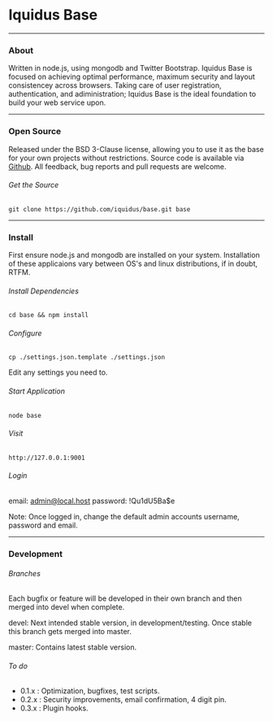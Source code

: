 Iquidus Base
====

-----

### About

Written in node.js, using mongodb and Twitter Bootstrap. Iquidus Base is focused on achieving optimal performance, maximum security and layout consistencey across browsers. Taking care of user registration, authentication, and adiministration; Iquidus Base is the ideal foundation to build your web service upon.

-----

### Open Source

Released under the BSD 3-Clause license, allowing you to use it as the base for your own projects without restrictions. Source code is available via [Github](https://github.com/iquidus/base/). All feedback, bug reports and pull requests are welcome.

###### Get the Source

    git clone https://github.com/iquidus/base.git base

-----

### Install

First ensure node.js and mongodb are installed on your system. Installation of these applicaions vary between OS's and linux distributions, if in doubt, RTFM. 

###### Install Dependencies

	cd base && npm install

###### Configure

    cp ./settings.json.template ./settings.json

Edit any settings you need to.

###### Start Application

	node base
	
###### Visit

    http://127.0.0.1:9001

###### Login

email: admin@local.host 
password: !Qu1dU5Ba$e

Note: Once logged in, change the default admin accounts username, password and email.

-----

### Development

###### Branches

Each bugfix or feature will be developed in their own branch and then merged into devel when complete. 

devel: Next intended stable version, in development/testing. Once stable this branch gets merged into master.

master: Contains latest stable version.

###### To do

*  0.1.x : Optimization, bugfixes, test scripts.  
*  0.2.x : Security improvements, email confirmation, 4 digit pin.  
*  0.3.x : Plugin hooks.  
